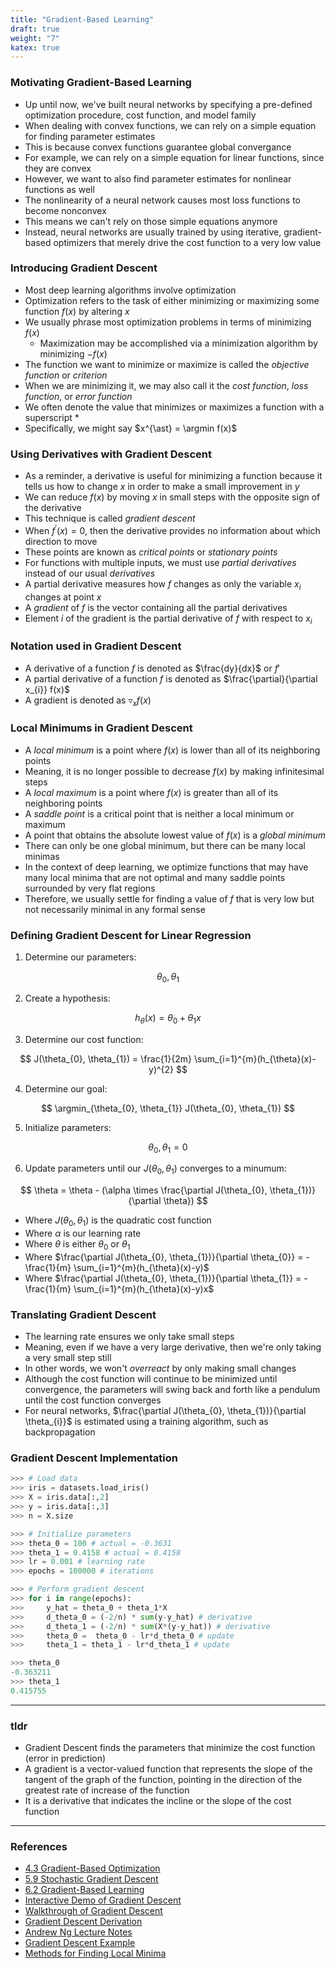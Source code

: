 ```yaml
---
title: "Gradient-Based Learning"
draft: true
weight: "7"
katex: true
---
```


### Motivating Gradient-Based Learning
- Up until now, we've built neural networks by specifying a pre-defined optimization procedure, cost function, and model family
- When dealing with convex functions, we can rely on a simple equation for finding parameter estimates
- This is because convex functions guarantee global convergance
- For example, we can rely on a simple equation for linear functions, since they are convex
- However, we want to also find parameter estimates for nonlinear functions as well
- The nonlinearity of a neural network causes most loss functions to become nonconvex
- This means we can't rely on those simple equations anymore
- Instead, neural networks are usually trained by using iterative, gradient-based optimizers that merely drive the cost function to a very low value

### Introducing Gradient Descent
- Most deep learning algorithms involve optimization
- Optimization refers to the task of either minimizing or maximizing some function $f(x)$ by altering $x$
- We usually phrase most optimization problems in terms of minimizing $f(x)$
	- Maximization may be accomplished via a minimization algorithm by minimizing $-f(x)$
- The function we want to minimize or maximize is called the *objective function* or *criterion*
- When we are minimizing it, we may also call it the *cost function*, *loss function*, or *error function*
- We often denote the value that minimizes or maximizes a function with a superscript $\ast$
- Specifically, we might say $x^{\ast} = \argmin f(x)$

### Using Derivatives with Gradient Descent
- As a reminder, a derivative is useful for minimizing a function because it tells us how to change $x$ in order to make a small improvement in $y$
- We can reduce $f(x)$ by moving $x$ in small steps with the opposite sign of the derivative
- This technique is called *gradient descent*
- When $f^{\prime}(x)=0$, then the derivative provides no information about which direction to move
- These points are known as *critical points* or *stationary points*
- For functions with multiple inputs, we must use *partial derivatives* instead of our usual *derivatives*
- A partial derivative measures how $f$ changes as only the variable $x_{i}$ changes at point $x$
- A *gradient* of $f$ is the vector containing all the partial derivatives
- Element $i$ of the gradient is the partial derivative of $f$ with respect to $x_{i}$

### Notation used in Gradient Descent
- A derivative of a function $f$ is denoted as $\frac{dy}{dx}$ or $f'$
- A partial derivative of a function $f$ is denoted as $\frac{\partial}{\partial x_{i}} f(x)$
- A gradient is denoted as $\triangledown_{x}f(x)$

### Local Minimums in Gradient Descent
- A *local minimum* is a point where $f(x)$ is lower than all of its neighboring points
- Meaning, it is no longer possible to decrease $f(x)$ by making infinitesimal steps
- A *local maximum* is a point where $f(x)$ is greater than all of its neighboring points
- A *saddle point* is a critical point that is neither a local minimum or maximum
- A point that obtains the absolute lowest value of $f(x)$ is a *global minimum*
- There can only be one global minimum, but there can be many local minimas
- In the context of deep learning, we optimize functions that may have many local minima that are not optimal and many saddle points surrounded by very flat regions
- Therefore, we usually settle for finding a value of $f$ that is very low but not necessarily minimal in any formal sense

### Defining Gradient Descent for Linear Regression
1. Determine our parameters:

$$ \theta_{0}, \theta_{1} $$

2. Create a hypothesis:

$$ h_{\theta}(x) = \theta_{0} + \theta_{1}x $$

3. Determine our cost function:

$$ J(\theta_{0}, \theta_{1}) = \frac{1}{2m} \sum_{i=1}^{m}(h_{\theta}(x)-y)^{2} $$

4. Determine our goal:

$$ \argmin_{\theta_{0}, \theta_{1}} J(\theta_{0}, \theta_{1}) $$

5. Initialize parameters:

$$ \theta_{0}, \theta_{1} = 0 $$

6. Update parameters until our $J(\theta_{0}, \theta_{1})$ converges to a minumum:

$$ \theta = \theta - (\alpha \times \frac{\partial J(\theta_{0}, \theta_{1})}{\partial \theta}) $$
- Where $J(\theta_{0}, \theta_{1})$ is the quadratic cost function
- Where $\alpha$ is our learning rate
- Where $\theta$ is either $\theta_{0}$ or $\theta_{1}$
- Where $\frac{\partial J(\theta_{0}, \theta_{1})}{\partial \theta_{0}} = - \frac{1}{m} \sum_{i=1}^{m}(h_{\theta}(x)-y)$
- Where $\frac{\partial J(\theta_{0}, \theta_{1})}{\partial \theta_{1}} = - \frac{1}{m} \sum_{i=1}^{m}(h_{\theta}(x)-y)x$

### Translating Gradient Descent
- The learning rate ensures we only take small steps
- Meaning, even if we have a very large derivative, then we're only taking a very small step still
- In other words, we won't *overreact* by only making small changes
- Although the cost function will continue to be minimized until convergence, the parameters will swing back and forth like a pendulum until the cost function converges
- For neural networks, $\frac{\partial J(\theta_{0}, \theta_{1})}{\partial \theta_{i}}$ is estimated using a training algorithm, such as backpropagation

### Gradient Descent Implementation

```python
>>> # Load data
>>> iris = datasets.load_iris()
>>> X = iris.data[:,2]
>>> y = iris.data[:,3]
>>> n = X.size

>>> # Initialize parameters
>>> theta_0 = 100 # actual = -0.3631
>>> theta_1 = 0.4158 # actual = 0.4158
>>> lr = 0.001 # learning rate
>>> epochs = 100000 # iterations

>>> # Perform gradient descent
>>> for i in range(epochs):
>>>     y_hat = theta_0 + theta_1*X
>>>     d_theta_0 = (-2/n) * sum(y-y_hat) # derivative
>>>     d_theta_1 = (-2/n) * sum(X*(y-y_hat)) # derivative
>>>     theta_0 =  theta_0 - lr*d_theta_0 # update
>>>     theta_1 = theta_1 - lr*d_theta_1 # update

>>> theta_0
-0.363211
>>> theta_1
0.415755
```

---

### tldr
- Gradient Descent finds the parameters that minimize the cost function (error in prediction)
- A gradient is a vector-valued function that represents the slope of the tangent of the graph of the function, pointing in the direction of the greatest rate of increase of the function
- It is a derivative that indicates the incline or the slope of the cost function

---

### References
- [4.3 Gradient-Based Optimization](http://www.deeplearningbook.org/contents/numerical.html)
- [5.9 Stochastic Gradient Descent](http://www.deeplearningbook.org/contents/ml.html)
- [6.2 Gradient-Based Learning](http://www.deeplearningbook.org/contents/mlp.html#pf6)
- [Interactive Demo of Gradient Descent](https://www.benfrederickson.com/numerical-optimization/)
- [Walkthrough of Gradient Descent](https://www.jeremyjordan.me/gradient-descent/)
- [Gradient Descent Derivation](https://mccormickml.com/2014/03/04/gradient-descent-derivation/)
- [Andrew Ng Lecture Notes](http://cs229.stanford.edu/notes/cs229-notes1.pdf)
- [Gradient Descent Example](https://www.youtube.com/watch?v=sDv4f4s2SB8)
- [Methods for Finding Local Minima](https://www.datasciencecentral.com/profiles/blogs/optimization-techniques-finding-maxima-and-minima)
